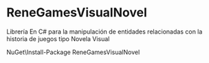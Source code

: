 # ReneGamesVisualNovel
Librería En C# para la manipulación de entidades relacionadas con la historia de juegos tipo Novela Visual 

NuGet\Install-Package ReneGamesVisualNovel 

